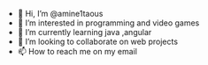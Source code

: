 - 👋 Hi, I’m @amine1taous
- 👀 I’m interested in programming and video games
- 🌱 I’m currently learning java ,angular 
- 💞️ I’m looking to collaborate on web projects
- 📫 How to reach me on my email

<!---
amine1taous/amine1taous is a ✨ special ✨ repository because its `README.md` (this file) appears on your GitHub profile.
You can click the Preview link to take a look at your changes.
--->
